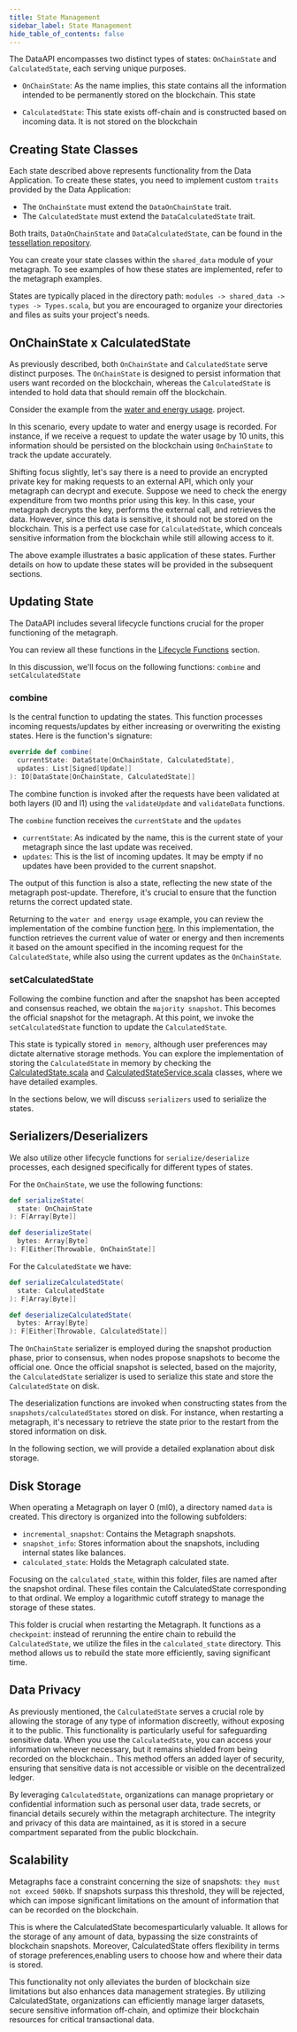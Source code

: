 ```yaml
---
title: State Management
sidebar_label: State Management
hide_table_of_contents: false
---
```


<intro-end />

The DataAPI encompasses two distinct types of states: `OnChainState` and `CalculatedState`, each serving unique purposes.

* `OnChainState`: As the name implies, this state contains all the information intended to be permanently stored on the blockchain. This state

* `CalculatedState`: This state exists off-chain and is constructed based on incoming data. It is not stored on the blockchain

## Creating State Classes
Each state described above represents functionality from the Data Application. To create these states, you need to implement custom `traits` provided by the Data Application:

* The `OnChainState` must extend the `DataOnChainState` trait.
* The `CalculatedState` must extend the `DataCalculatedState` trait.

Both traits, `DataOnChainState` and `DataCalculatedState`, can be found in the [tessellation repository](https://github.com/Constellation-Labs/tessellation/blob/541c389f1194a3233b3357e78d5ba601d2139c68/modules/shared/src/main/scala/org/tessellation/currency/dataApplication/package.scala).

You can create your state classes within the `shared_data` module of your metagraph. To see examples of how these states are implemented, refer to the metagraph examples.

States are typically placed in the directory path: `modules -> shared_data -> types -> Types.scala`, but you are encouraged to organize your directories and files as suits your project's needs.

## OnChainState x CalculatedState
As previously described, both `OnChainState` and `CalculatedState` serve distinct purposes. The `OnChainState` is designed to persist information that users want recorded on the blockchain, whereas the `CalculatedState` is intended to hold data that should remain off the blockchain.

Consider the example from the [water and energy usage](https://github.com/Constellation-Labs/metagraph-examples/blob/main/examples/water-and-energy-usage). project. 

In this scenario, every update to water and energy usage is recorded. For instance, if we receive a request to update the water usage by 10 units, this information should be persisted on the blockchain using `OnChainState` to track the update accurately.

Shifting focus slightly, let's say there is a need to provide an encrypted private key for making requests to an external API, which only your metagraph can decrypt and execute. Suppose we need to check the energy expenditure from two months prior using this key. In this case, your metagraph decrypts the key, performs the external call, and retrieves the data. However, since this data is sensitive, it should not be stored on the blockchain. This is a perfect use case for `CalculatedState`, which conceals sensitive information from the blockchain while still allowing access to it.

The above example illustrates a basic application of these states. Further details on how to update these states will be provided in the subsequent sections.

## Updating State
The DataAPI includes several lifecycle functions crucial for the proper functioning of the metagraph. 

You can review all these functions in the [Lifecycle Functions](./lifecycle-functions) section.

In this discussion, we'll focus on the following functions: `combine` and  `setCalculatedState`

### combine
Is the central function to updating the states. This function processes incoming requests/updates by either increasing or overwriting the existing states. Here is the function's signature:

```scala
override def combine(
  currentState: DataState[OnChainState, CalculatedState],
  updates: List[Signed[Update]]
): IO[DataState[OnChainState, CalculatedState]]
```

The combine function is invoked after the requests have been validated at both layers (l0 and l1) using the `validateUpdate` and `validateData` functions.

The `combine` function receives the `currentState` and the `updates`
* `currentState`: As indicated by the name, this is the current state of your metagraph since the last update was received.
* `updates`: This is the list of incoming updates. It may be empty if no updates have been provided to the current snapshot.
 
The output of this function is also a state, reflecting the new state of the metagraph post-update. Therefore, it's crucial to ensure that the function returns the correct updated state.

Returning to the `water and energy usage` example, you can review the implementation of the combine function [here](https://github.com/Constellation-Labs/metagraph-examples/blob/main/examples/water-and-energy-usage/modules/shared_data/src/main/scala/com/my/water_and_energy_usage/shared_data/combiners/Combiners.scala). 
In this implementation, the function retrieves the current value of water or energy and then increments it based on the amount specified in the incoming request for the `CalculatedState`, while also using the current updates as the `OnChainState`.

### setCalculatedState
Following the combine function and after the snapshot has been accepted and consensus reached, we obtain the `majority snapshot`. This becomes the official snapshot for the metagraph. At this point, we invoke the `setCalculatedState` function to update the `CalculatedState`.

This state is typically stored `in memory`, although user preferences may dictate alternative storage methods. 
You can explore the implementation of storing the `CalculatedState` in memory by checking the [CalculatedState.scala](https://github.com/Constellation-Labs/metagraph-examples/blob/main/examples/water-and-energy-usage/modules/shared_data/src/main/scala/com/my/water_and_energy_usage/shared_data/calculated_state/CalculatedState.scala) and [CalculatedStateService.scala](https://github.com/Constellation-Labs/metagraph-examples/blob/main/examples/water-and-energy-usage/modules/shared_data/src/main/scala/com/my/water_and_energy_usage/shared_data/calculated_state/CalculatedStateService.scala) classes, where we have detailed examples.

In the sections below, we will discuss `serializers` used to serialize the states.

## Serializers/Deserializers
We also utilize other lifecycle functions for `serialize/deserialize` processes, each designed specifically for different types of states.

For the `OnChainState`, we use the following functions:
```scala
def serializeState(
  state: OnChainState
): F[Array[Byte]]

def deserializeState(
  bytes: Array[Byte]
): F[Either[Throwable, OnChainState]]
```

For the `CalculatedState` we have:
```scala
def serializeCalculatedState(
  state: CalculatedState
): F[Array[Byte]] 

def deserializeCalculatedState(
  bytes: Array[Byte]
): F[Either[Throwable, CalculatedState]]
```

The `OnChainState` serializer is employed during the snapshot production phase, prior to consensus, when nodes propose snapshots to become the official one.
Once the official snapshot is selected, based on the majority, the `CalculatedState` serializer is used to serialize this state and store the `CalculatedState` on disk.

The deserialization functions are invoked when constructing states from the `snapshots/calculatedStates` stored on disk. For instance, when restarting a metagraph, it's necessary to retrieve the state prior to the restart from the stored information on disk.

In the following section, we will provide a detailed explanation about disk storage.

## Disk Storage
When operating a Metagraph on layer 0 (ml0), a directory named `data` is created. This directory is organized into the following subfolders:

* `incremental_snapshot`: Contains the Metagraph snapshots.
* `snapshot_info`: Stores information about the snapshots, including internal states like balances.
* `calculated_state`: Holds the Metagraph calculated state.

Focusing on the `calculated_state`, within this folder, files are named after the snapshot ordinal. These files contain the CalculatedState corresponding to that ordinal. We employ a logarithmic cutoff strategy to manage the storage of these states.

This folder is crucial when restarting the Metagraph. It functions as a `checkpoint`: instead of rerunning the entire chain to rebuild the `CalculatedState`, we utilize the files in the `calculated_state` directory. This method allows us to rebuild the state more efficiently, saving significant time.

## Data Privacy
As previously mentioned, the `CalculatedState` serves a crucial role by allowing the storage of any type of information discreetly, without exposing it to the public. This functionality is particularly useful for safeguarding sensitive data. When you use the `CalculatedState`, you can access your information whenever necessary, but it remains shielded from being recorded on the blockchain..
This method offers an added layer of security, ensuring that sensitive data is not accessible or visible on the decentralized ledger.

By leveraging `CalculatedState`, organizations can manage proprietary or confidential information such as personal user data, trade secrets, or financial details securely within the metagraph architecture. The integrity and privacy of this data are maintained, as it is stored in a secure compartment separated from the public blockchain.

## Scalability
Metagraphs face a constraint concerning the size of snapshots: `they must not exceed 500kb`. If snapshots surpass this threshold, they will be rejected, which can impose significant limitations on the amount of information that can be recorded on the blockchain.

This is where the CalculatedState becomesparticularly valuable. It allows for the storage of any amount of data, bypassing the size constraints of blockchain snapshots. Moreover, CalculatedState offers
flexibility in terms of storage preferences,enabling users to choose how and where their data is stored.

This functionality not only alleviates the burden of blockchain size limitations but also enhances data management strategies. By utilizing CalculatedState, organizations can efficiently manage larger datasets, secure sensitive information off-chain, and optimize their blockchain resources for critical transactional data.